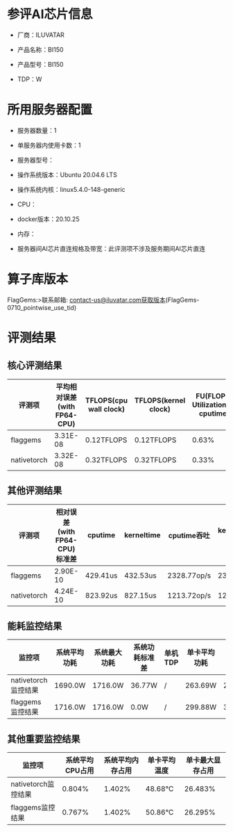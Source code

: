 # 参评AI芯片信息

* 厂商：ILUVATAR

* 产品名称：BI150
* 产品型号：BI150
* TDP：W

# 所用服务器配置

* 服务器数量：1


* 单服务器内使用卡数：1
* 服务器型号：
* 操作系统版本：Ubuntu 20.04.6 LTS
* 操作系统内核：linux5.4.0-148-generic
* CPU：
* docker版本：20.10.25
* 内存：
* 服务器间AI芯片直连规格及带宽：此评测项不涉及服务期间AI芯片直连

# 算子库版本
FlagGems:>联系邮箱: contact-us@iluvatar.com获取版本(FlagGems-0710_pointwise_use_tid)

# 评测结果

## 核心评测结果

| 评测项  | 平均相对误差(with FP64-CPU) | TFLOPS(cpu wall clock) | TFLOPS(kernel clock) | FU(FLOPS Utilization)-cputime | FU-kerneltime |
| ---- | -------------- | -------------- | ------------ | ------ | ----- |
| flaggems | 3.31E-08    | 0.12TFLOPS       | 0.12TFLOPS        | 0.63% | 0.62% |
| nativetorch | 3.32E-08    | 0.32TFLOPS      | 0.32TFLOPS      | 0.33%      | 0.33%    |

## 其他评测结果

| 评测项  | 相对误差(with FP64-CPU)标准差 | cputime | kerneltime | cputime吞吐 | kerneltime吞吐 | 无预热时延 | 预热后时延 |
| ---- | -------------- | -------------- | ------------ | ------------ | -------------- | -------------- | ------------ |
| flaggems | 2.90E-10    | 429.41us       | 432.53us        | 2328.77op/s | 2311.95op/s | 1057169.37us | 560.03us |
| nativetorch | 4.24E-10    | 823.92us       | 827.15us        | 1213.72op/s | 1208.96op/s | 1013.3 us | 1071.37us |

## 能耗监控结果

| 监控项  | 系统平均功耗  | 系统最大功耗  | 系统功耗标准差 | 单机TDP | 单卡平均功耗 | 单卡最大功耗 | 单卡功耗标准差 | 单卡TDP |
| ---- | ------- | ------- | ------- | ----- | ------------ | ------------ | ------------- | ----- |
| nativetorch监控结果 | 1690.0W | 1716.0W | 36.77W   | /     | 263.69W       | 266.0W      | 3.48W        | 1690.0  |
| flaggems监控结果 | 1716.0W | 1716.0W | 0.0W   | /     | 299.88W       | 303.0W      | 3.43W        | 1716.0  |

## 其他重要监控结果

| 监控项  | 系统平均CPU占用 | 系统平均内存占用 | 单卡平均温度 | 单卡最大显存占用 |
| ---- | --------- | -------- | ------------ | -------------- |
| nativetorch监控结果 | 0.804%    | 1.402%   | 48.68°C       | 26.483%        |
| flaggems监控结果 | 0.767%    | 1.402%   | 50.86°C       | 26.295%        |
